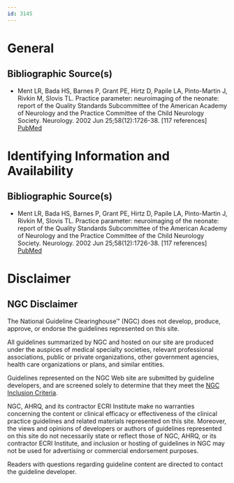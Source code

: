 ```yaml
---
id: 3145
---
```


# General

## Bibliographic Source(s)

- Ment LR, Bada HS, Barnes P, Grant PE, Hirtz D, Papile LA, Pinto-Martin J, Rivkin M, Slovis TL. Practice parameter: neuroimaging of the neonate: report of the Quality Standards Subcommittee of the American Academy of Neurology and the Practice Committee of the Child Neurology Society. Neurology. 2002 Jun 25;58(12):1726-38. [117 references] [ PubMed ](http://www.ncbi.nlm.nih.gov/entrez/query.fcgi?cmd=Retrieve&db=pubmed&dopt=Abstract&list_uids=12084869)

# Identifying Information and Availability

## Bibliographic Source(s)

- Ment LR, Bada HS, Barnes P, Grant PE, Hirtz D, Papile LA, Pinto-Martin J, Rivkin M, Slovis TL. Practice parameter: neuroimaging of the neonate: report of the Quality Standards Subcommittee of the American Academy of Neurology and the Practice Committee of the Child Neurology Society. Neurology. 2002 Jun 25;58(12):1726-38. [117 references] [ PubMed ](http://www.ncbi.nlm.nih.gov/entrez/query.fcgi?cmd=Retrieve&db=pubmed&dopt=Abstract&list_uids=12084869)

# Disclaimer

## NGC Disclaimer

The National Guideline Clearinghouse™ (NGC) does not develop, produce, approve, or endorse the guidelines represented on this site.

All guidelines summarized by NGC and hosted on our site are produced under the auspices of medical specialty societies, relevant professional associations, public or private organizations, other government agencies, health care organizations or plans, and similar entities.

Guidelines represented on the NGC Web site are submitted by guideline developers, and are screened solely to determine that they meet the [NGC Inclusion Criteria](/help-and-about/summaries/inclusion-criteria).

NGC, AHRQ, and its contractor ECRI Institute make no warranties concerning the content or clinical efficacy or effectiveness of the clinical practice guidelines and related materials represented on this site. Moreover, the views and opinions of developers or authors of guidelines represented on this site do not necessarily state or reflect those of NGC, AHRQ, or its contractor ECRI Institute, and inclusion or hosting of guidelines in NGC may not be used for advertising or commercial endorsement purposes.

Readers with questions regarding guideline content are directed to contact the guideline developer.

